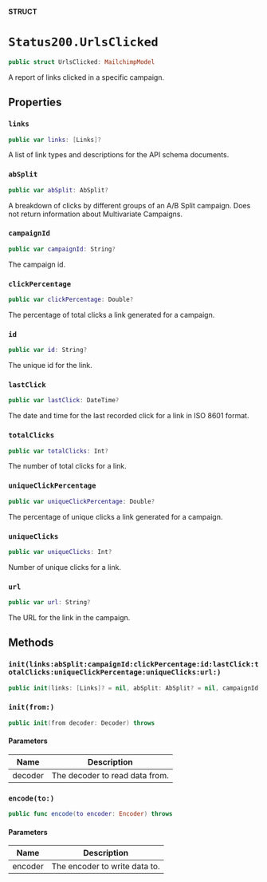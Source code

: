 **STRUCT**

# `Status200.UrlsClicked`

```swift
public struct UrlsClicked: MailchimpModel
```

A report of links clicked in a specific campaign.

## Properties
### `links`

```swift
public var links: [Links]?
```

A list of link types and descriptions for the API schema documents.

### `abSplit`

```swift
public var abSplit: AbSplit?
```

A breakdown of clicks by different groups of an A/B Split campaign. Does not return information about Multivariate Campaigns.

### `campaignId`

```swift
public var campaignId: String?
```

The campaign id.

### `clickPercentage`

```swift
public var clickPercentage: Double?
```

The percentage of total clicks a link generated for a campaign.

### `id`

```swift
public var id: String?
```

The unique id for the link.

### `lastClick`

```swift
public var lastClick: DateTime?
```

The date and time for the last recorded click for a link in ISO 8601 format.

### `totalClicks`

```swift
public var totalClicks: Int?
```

The number of total clicks for a link.

### `uniqueClickPercentage`

```swift
public var uniqueClickPercentage: Double?
```

The percentage of unique clicks a link generated for a campaign.

### `uniqueClicks`

```swift
public var uniqueClicks: Int?
```

Number of unique clicks for a link.

### `url`

```swift
public var url: String?
```

The URL for the link in the campaign.

## Methods
### `init(links:abSplit:campaignId:clickPercentage:id:lastClick:totalClicks:uniqueClickPercentage:uniqueClicks:url:)`

```swift
public init(links: [Links]? = nil, abSplit: AbSplit? = nil, campaignId: String? = nil, clickPercentage: Double? = nil, id: String? = nil, lastClick: DateTime? = nil, totalClicks: Int? = nil, uniqueClickPercentage: Double? = nil, uniqueClicks: Int? = nil, url: String? = nil)
```

### `init(from:)`

```swift
public init(from decoder: Decoder) throws
```

#### Parameters

| Name | Description |
| ---- | ----------- |
| decoder | The decoder to read data from. |

### `encode(to:)`

```swift
public func encode(to encoder: Encoder) throws
```

#### Parameters

| Name | Description |
| ---- | ----------- |
| encoder | The encoder to write data to. |